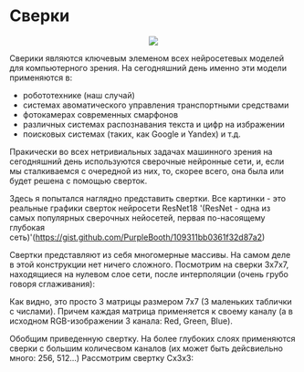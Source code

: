 # Сверки

<div align="center">
  <img src="https://disk.yandex.ru/i/lSdWXN93HcPMsQ"/>
</div>

Сверики являются ключевым элеменом всех нейросетевых моделей для компьютерного зрения. 
На сегодняшний день именно эти модели применяются в:

  - робототехнике (наш случай)
  - системах авоматического управления транспортными средствами
  - фотокамерах современных смарфонов
  - различных системах распознавания текста и цифр на избражении
  - поисковых системах (таких, как Google и Yandex) и т.д.

Пракически во всех нетривиальных задачах машинного зрения на сегодняшний день
используются сверочные нейронные сети, и, если мы сталкиваемся с очередной из 
них, то, скорее всего, она была или будет решена с помощью сверток.

Здесь я попытался наглядно представить свертки. Все картинки - это реальные 
графики сверток нейросети ResNet18 '(ResNet - одна из самых популярных 
сверочных нейосетей, первая по-насоящему глубокая сеть)'(https://gist.github.com/PurpleBooth/109311bb0361f32d87a2)

Свертки представляют из себя многомерные массивы. На самом деле в этой 
конструкции нет ничего сложного. Посмотрим на сверки 3х7х7, находящиеся на
нулевом слое сети, после интерполяции (очень грубо говоря сглаживания):



Как видно, это просто 3 матрицы размером 7х7 (3 маленьких таблички с числами).
Причем каждая матрица применяется к своему каналу (а в исходном RGB-изображении
3 канала: Red, Green, Blue).

Обобщим приведенную свертку. На более глубоких слоях применяются сверки с 
большим количесвом каналов (их может быть дейсвиельно много: 256, 512...)
Рассмотрим свертку Сх3х3: